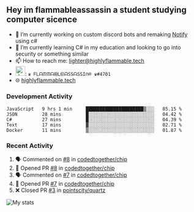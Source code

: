 ## Hey im flammableassassin a student studying computer sicence

- 🔭 I’m currently working on custom discord bots and remaking [Notify](https://github.com/flamableassassin/notify) using c#
- 🌱 I’m currently learning C# in my education and looking to go into security or something similar
- 📫 How to reach me: [lighter@highlyflammable.tech](mailto:lighter@highlyflammable.tech?subject=Hello)
- <img src="https://discord.com/assets/2c21aeda16de354ba5334551a883b481.png" alt="drawing" width="25"/>: `♛ ᖴᒪᗩᙏᙏᗩᙖᒪᙓᗩSSᗩSSIᑎ® ♛#4701`
- 🌐 [highlyflammable.tech](highlyflammable.tech)

### Development Activity
<!--START_SECTION:waka-->
```text
JavaScript   9 hrs 1 min     █████████████████████▒░░░   85.15 % 
JSON         28 mins         █░░░░░░░░░░░░░░░░░░░░░░░░   04.42 % 
C#           27 mins         █░░░░░░░░░░░░░░░░░░░░░░░░   04.39 % 
Text         17 mins         ▓░░░░░░░░░░░░░░░░░░░░░░░░   02.71 % 
Docker       11 mins         ▒░░░░░░░░░░░░░░░░░░░░░░░░   01.87 % 
```
<!--END_SECTION:waka-->

### Recent Activity
<!--START_SECTION:activity-->
1. 🗣 Commented on [#8](https://github.com/codedtogether/chip/issues/8) in [codedtogether/chip](https://github.com/codedtogether/chip)
2. 💪 Opened PR [#8](https://github.com/codedtogether/chip/pull/8) in [codedtogether/chip](https://github.com/codedtogether/chip)
3. 🗣 Commented on [#7](https://github.com/codedtogether/chip/issues/7) in [codedtogether/chip](https://github.com/codedtogether/chip)
4. 💪 Opened PR [#7](https://github.com/codedtogether/chip/pull/7) in [codedtogether/chip](https://github.com/codedtogether/chip)
5. ❌ Closed PR [#3](https://github.com/pointscity/quartz/pull/3) in [pointscity/quartz](https://github.com/pointscity/quartz)
<!--END_SECTION:activity-->

![My stats](https://github-readme-stats.vercel.app/api?username=flamableassassin&count_private=true&show_icons=true&theme=radical&title_color=88ff59)
